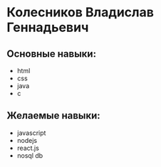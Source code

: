 # Колесников Владислав Геннадьевич
## Основные навыки:
- html
- css
- java
- c
## Желаемые навыки:
- javascript
- nodejs
- react.js
- nosql db
